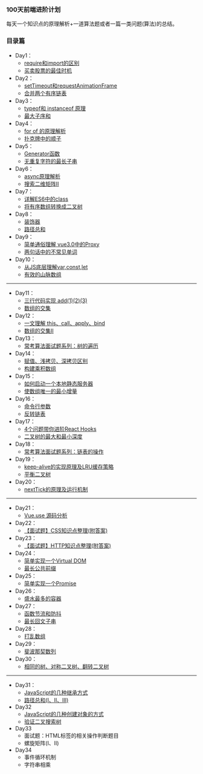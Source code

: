 
### 100天前端进阶计划
每天一个知识点的原理解析+一道算法题或者一篇一类问题(算法)的总结。

### 目录篇

- Day1：
    - [require和import的区别](./001/import和require.md)
    - [买卖股票的最佳时机](./001/买卖股票的最佳时机.md)
- Day2：
    - [setTimeout和requestAnimationFrame](./合并两个有序链表.md)
    - [合并两个有序链表](./002/合并两个有序链表.md)
- Day3：
    - [typeof和 instanceof 原理](./003/typeof和instanceof原理.md)
    - [最大子序和](./003/最大子序和.md)
- Day4：
    - [for of 的原理解析](./004/for...of原理解析.md)
    - [扑克牌中的顺子](./004/扑克牌中的顺子.md)
- Day5：
    - [Generator函数](./005/Generator函数.md)
    - [无重复字符的最长子串](./005/无重复字符的最长子串.md)
- Day6：
    - [async原理解析](./006/async原理解析.md)
    - [搜索二维矩阵II](./006/搜索二维矩阵II.md)
- Day7：
   - [详解ES6中的class](./007/详解ES6中的class.md)
   - [将有序数组转换成二叉树](./007/将有序数组转换成二叉树.md) 
- Day8：
   - [装饰器](./008/装饰器.md)
   - [路径总和](./008/路径总和.md)
- Day9：
   - [简单通俗理解 vue3.0中的Proxy](./009/简单通俗理解vue3.0中的Proxy.md)
   - [两句话中的不常见单词](./009/两句话中的不常见单词.md)
- Day10：
   - [从JS底层理解var,const,let](./010/从JS底层理解var,const,let.md)
   - [有效的山脉数组](./010/有效的山脉数组.md)
---

- Day11：
   - [三行代码实现 add(1)(2)(3)](./011/三行代码实现add(1)(2)(3).md)
   - [数组的交集](./011/数组的交集.md)
- Day12：
   - [一文理解 this、call、apply、bind](./012/一文理解this&call&apply&bind.md)
   - [数组的交集II](./012/数组的交集II.md)
- Day13：
   - [常考算法面试题系列：树的遍历](./013/常考算法面试题系列-树的遍历.md)
- Day14：
   - [赋值、浅拷贝、深拷贝区别](./014/赋值、浅拷贝、深拷贝区别.md)
   - [构建乘积数组](./013/构建乘积数组.md)
- Day15：
   - [如何启动一个本地静态服务器](./015/如何启动一个本地静态服务器.md)
   - [使数组唯一的最小增量](./使数组唯一的最小增量.md)
- Day16：
   - [命令行参数](./016/命令行参数.md)
   - [反转链表](./016/反转链表.md)
- Day17：
   - [4个问题带你进阶React Hooks](./017/4个问题带你进阶ReactHooks.md)
   - [二叉树的最大和最小深度](./017/二叉树的最大和最小深度.md)
- Day18：
   - [常考算法面试题系列：链表的操作](./018/常考算法面试题系列-链表的操作.md)
- Day19：
   - [keep-alive的实现原理及LRU缓存策略](./019/keep-alive的实现原理及LRU缓存策略.md)
   - [平衡二叉树](./019/平衡二叉树.md)
- Day20：
   - [nextTick的原理及运行机制](./020/nextTick的原理及运行机制.md)
---

- Day21：
   - [Vue.use 源码分析](https://github.com/funnycoderstar/blog/issues/124)
- Day22：
   - [【面试题】CSS知识点整理(附答案) ](https://github.com/funnycoderstar/blog/issues/126)
- Day23：
   - [【面试题】HTTP知识点整理(附答案)](https://github.com/funnycoderstar/blog/issues/127)
- Day24：
   - [简单实现一个Virtual DOM](https://github.com/funnycoderstar/blog/issues/130)
   - [最长公共前缀](https://github.com/funnycoderstar/leetcode/issues/65)
- Day25：
   - [简单实现一个Promise](https://github.com/funnycoderstar/blog/issues/49)
- Day26：
   - [盛水最多的容器](https://github.com/funnycoderstar/leetcode/issues/66)
- Day27：
   - [函数节流和防抖](https://github.com/funnycoderstar/blog/issues/132)
   - [最长回文子串](https://github.com/funnycoderstar/leetcode/issues/67)
- Day28：
   - [打乱数组](https://github.com/funnycoderstar/leetcode/issues/68)
- Day29：
   - [斐波那契数列](./029/斐波那契数列.md)
- Day30：
   - [相同的树、对称二叉树、翻转二叉树](./030/相同的树、对称二叉树、翻转二叉树.md)

---

- Day31：
   - [JavaScript的几种继承方式](./031/JavaScript的几种继承方式.md)
   - [路径总和(I、II、III)](./031/路径总和(I、II、III).md)  
- Day32
   - [JavaScript的几种创建对象的方式](./032/JavaScript的几种创建对象的方式.md)
   - [验证二叉搜索树](./032/验证二叉搜索树.md)
- Day33
   - 面试题：HTML标签的相关操作判断题目
   - 螺旋矩阵(I、II)
- Day34
   - 事件循环机制
   - 字符串相乘
